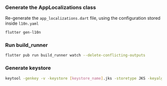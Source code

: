 ### Generate the AppLocalizations class

Re-generate the `app_localizations.dart` file, using the configuration stored inside `l10n.yaml`

```bash
flutter gen-l10n
```

### Run build_runner

```bash
flutter pub run build_runner watch --delete-conflicting-outputs
```

### Generate keystore

```bash
keytool -genkey -v -keystore [keystore_name].jks -storetype JKS -keyalg RSA -keysize 2048 -validity 10000 -alias [alias_name]
```
